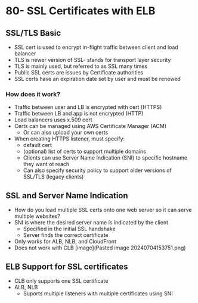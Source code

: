# 80- SSL Certificates with ELB
## SSL/TLS Basic
- SSL cert is used to encrypt in-flight traffic between client and load balancer
- TLS is newer version of SSL- stands for transport layer security
- TLS is mainly used, but referred to as SSL many times
- Public SSL certs are issues by Certificate authorities
- SSL certs have an expiration date set by user and must be renewed

### How does it work?
- Traffic between user and LB is encrypted with cert (HTTPS)
- Traffic between LB and app is not encrypted (HTTP)
- Load balancers uses x.509 cert
- Certs can be managed using AWS Certificate Manager (ACM)
	- Or can also upload your own certs
- When creating HTTPS listener, must specify:
	- default cert
	- (optional) list of certs to support multiple domains
	- Clients can use Server Name Indication (SNI) to specific hostname they want ot reach
	- Can also specify security policy to support older versions of SSL/TLS (legacy clients)  

## SSL and Server Name Indication
- How do you load multiple SSL certs onto one web server so it can serve multiple websites?
- SNI is where the desired server name is indicated by the client
	- Specified in the initial SSL handshake
	- Server finds the correct certificate
- Only works for ALB, NLB, and CloudFront
- Does not work with CLB
[image](Pasted image 20240704153751.png)

## ELB Support for SSL certificates
- CLB only supports one SSL certificate
- ALB, NLB
	- Suports multiple listeners with multiple certificates using SNI
